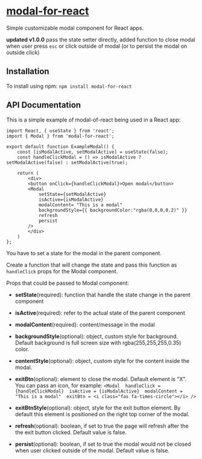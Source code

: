 # [modal-for-react](https://www.npmjs.com/package/modal-for-react)

Simple customizable modal component for React apps.

**updated v1.0.0** pass the state setter directly, added function to close modal when user press `esc` or click outside of modal (or to persist the modal on outside click)

## Installation

To install using npm:
`npm install modal-for-react`

## API Documentation

This is a simple example of modal-of-react being used in a React app:

```
import React, { useState } from 'react';
import { Modal } from 'modal-for-react';

export default function ExampleModal() {
	const [isModalActive, setModalActive] = useState(false);
	const handleClickModal = () => isModalActive ? setModalActive(false) : setModalActive(true);

	return (
		<div>
		<button onClick={handleClickModal}>Open modal</button>
		<Modal 
			setState={setModalActive} 
			isActive={isModalActive} 
			modalContent= "This is a modal" 
			backgroundStyle={{ backgroundColor:"rgba(0,0,0,0.2)" }} 
			refresh
			persist
		/>
		</div>
	)
};
```

You have to set a state for the modal in the parent component.

Create a function that will change the state and pass this function as `handleClick` props for the Modal component.

Props that could be passed to Modal component:

- **setState**(required): function that handle the state change in the parent component

- **isActive**(required): refer to the actual state of the parent component

- **modalContent**(required): content/message in the modal

- **backgroundStyle**(optional): object, custom style for background. Default background is full screen size with rgba(255,255,255,0.35) color.

- **contentStyle**(optional): object, custom style for the content inside the modal.

- **exitBtn**(optional): element to close the modal. Default element is "X". You can pass an icon, for example:
	`<Modal 
			handleClick = {handleClickModal} 
			isActive = {isModalActive} 
			modalContent = "This is a modal" 
			exitBtn = <i class="fas fa-times-circle"></i>
	/>`

- **exitBtnStyle**(optional): object, style for the exit button element. By default this element is positioned on the right top corner of the modal.

- **refresh**(optional): boolean, if set to true the page will refresh after the the exit button clicked. Default value is false.

- **persist**(optional): boolean, if set to true the modal would not be closed when user clicked outside of the modal. Default value is false.
